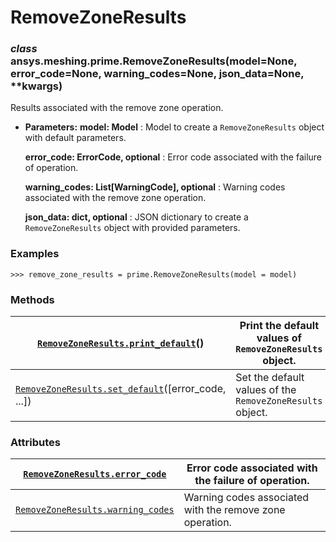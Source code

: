 <!-- vale off -->

<a id="removezoneresults"></a>

# RemoveZoneResults

<a id="ansys.meshing.prime.RemoveZoneResults"></a>

### *class* ansys.meshing.prime.RemoveZoneResults(model=None, error_code=None, warning_codes=None, json_data=None, \*\*kwargs)

Results associated with the remove zone operation.

* **Parameters:**
  **model: Model**
  : Model to create a `RemoveZoneResults` object with default parameters.

  **error_code: ErrorCode, optional**
  : Error code associated with the failure of operation.

  **warning_codes: List[WarningCode], optional**
  : Warning codes associated with the remove zone operation.

  **json_data: dict, optional**
  : JSON dictionary to create a `RemoveZoneResults` object with provided parameters.

### Examples

```pycon
>>> remove_zone_results = prime.RemoveZoneResults(model = model)
```

<!-- !! processed by numpydoc !! -->

### Methods

| [`RemoveZoneResults.print_default`](ansys.meshing.prime.RemoveZoneResults.print_default.md#ansys.meshing.prime.RemoveZoneResults.print_default)()            | Print the default values of `RemoveZoneResults` object.   |
|--------------------------------------------------------------------------------------------------------------------------------------------------------------|-----------------------------------------------------------|
| [`RemoveZoneResults.set_default`](ansys.meshing.prime.RemoveZoneResults.set_default.md#ansys.meshing.prime.RemoveZoneResults.set_default)([error_code, ...]) | Set the default values of the `RemoveZoneResults` object. |

### Attributes

| [`RemoveZoneResults.error_code`](ansys.meshing.prime.RemoveZoneResults.error_code.md#ansys.meshing.prime.RemoveZoneResults.error_code)          | Error code associated with the failure of operation.     |
|-------------------------------------------------------------------------------------------------------------------------------------------------|----------------------------------------------------------|
| [`RemoveZoneResults.warning_codes`](ansys.meshing.prime.RemoveZoneResults.warning_codes.md#ansys.meshing.prime.RemoveZoneResults.warning_codes) | Warning codes associated with the remove zone operation. |
<!-- vale on -->
